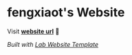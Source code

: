
# fengxiaot's Website

Visit **[website url](#)** 🚀

_Built with [Lab Website Template](https://greene-lab.gitbook.io/lab-website-template-docs)_

